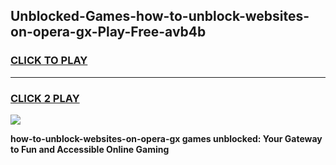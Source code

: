 
## Unblocked-Games-how-to-unblock-websites-on-opera-gx-Play-Free-avb4b
<h3>
<a href="https://premium76.site?title=how-to-unblock-websites-on-opera-gx&ref=21A">CLICK TO PLAY</a></h3>
<hr>

<h3>
<a href="https://premium76.site?title=how-to-unblock-websites-on-opera-gx&ref=21A">CLICK 2 PLAY</a>
  
</h3>

<a href="https://premium76.site?title=how-to-unblock-websites-on-opera-gx&ref=21A"><img src="https://clearcache.store/games.png"></a>


**how-to-unblock-websites-on-opera-gx games unblocked: Your Gateway to Fun and Accessible Online Gaming**
